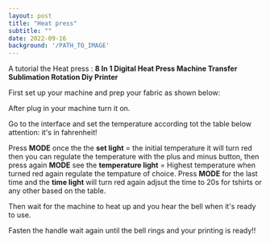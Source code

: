 ```yaml
---
layout: post
title: "Heat press"
subtitle: ""
date: 2022-09-16
background: '/PATH_TO_IMAGE'
---
```

A tutorial the Heat press : **8 In 1 Digital Heat Press Machine Transfer Sublimation Rotation Diy Printer**

First set up your machine and prep your fabric as shown below:

After plug in your machine turn it on.

Go to the interface and set the temperature according tot the table below attention: it's in fahrenheit!


Press **MODE** once the the **set light** = the initial temperature it will turn red then you can regulate the temperature with the plus and minus button,
then press again **MODE** see the **temperature light** = Highest temperature when turned red again regulate the tempature of choice.
Press **MODE** for the last time and the **time light** will turn red again adjsut the time to 20s for tshirts or any other based on the table.

Then wait for the machine to heat up and you hear the bell when it's ready to use.


Fasten the handle wait again until the bell rings and your printing is ready!!




